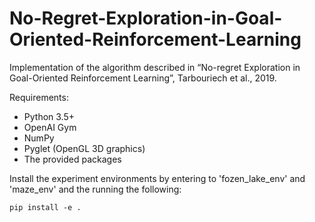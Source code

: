 # No-Regret-Exploration-in-Goal-Oriented-Reinforcement-Learning
Implementation of the algorithm described in “No-regret Exploration in Goal-Oriented Reinforcement Learning”, Tarbouriech et al., 2019.

Requirements:
- Python 3.5+
- OpenAI Gym
- NumPy
- Pyglet (OpenGL 3D graphics)
- The provided packages

Install the experiment environments by entering to 'fozen_lake_env' and 'maze_env' and the running the following:

```
pip install -e .
```
